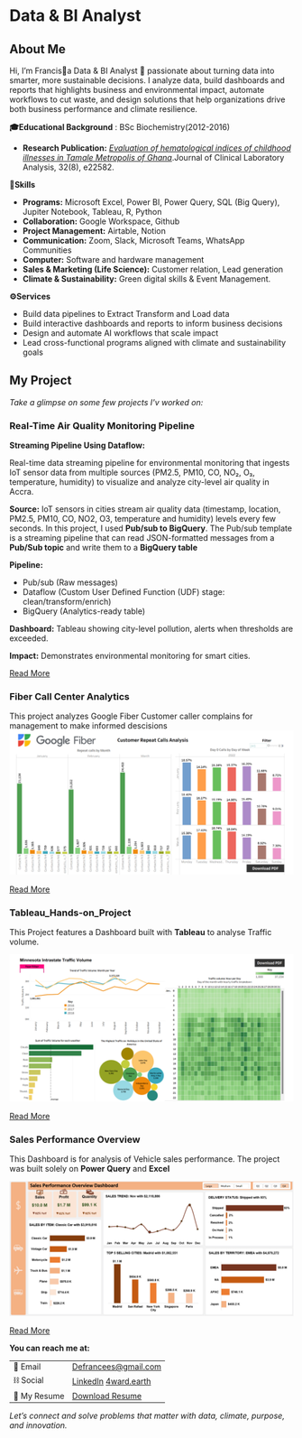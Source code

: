 # Data & BI Analyst
## About Me  
Hi, I’m Francis🙋a Data & BI Analyst 🤖 passionate about turning data into smarter, more sustainable decisions. I analyze data, build dashboards and reports that highlights business and environmental impact, automate workflows to cut waste, and design solutions that help organizations drive both business performance and climate resilience.

**🎓Educational Background** : BSc Biochemistry(2012-2016)
- **Research Publication:** [*Evaluation of hematological indices of childhood illnesses in Tamale Metropolis of Ghana*](https://doi.org/10.1002/jcla.22582).Journal of Clinical Laboratory Analysis, 32(8), e22582. 

**🧠Skills** 
- **Programs:** Microsoft Excel, Power BI, Power Query, SQL (Big Query), Jupiter Notebook, Tableau, R, Python
- **Collaboration:** Google Workspace, Github
- **Project Management:** Airtable, Notion
- **Communication:** Zoom, Slack, Microsoft Teams, WhatsApp Communities
- **Computer:** Software and hardware management
- **Sales & Marketing (Life Science):** Customer relation, Lead generation 
- **Climate & Sustainability:** Green digital skills & Event Management.

**⚙️Services**  
- Build data pipelines to Extract Transform and Load data
- Build interactive dashboards and reports to inform business decisions
- Design and automate AI workflows that scale impact  
- Lead cross-functional programs aligned with climate and sustainability goals

## My Project  
*Take a glimpse on some few projects I'v worked on:*

### Real-Time Air Quality Monitoring Pipeline
**Streaming Pipeline Using Dataflow:**

Real-time data streaming pipeline for environmental monitoring that ingests IoT sensor data from multiple sources (PM2.5, PM10, CO, NO₂, O₃, temperature, humidity) to visualize and analyze city-level air quality in Accra.

**Source:** IoT sensors in cities stream air quality data (timestamp, location, PM2.5, PM10, CO, NO2, O3, temperature and humidity) levels every few seconds.
In this project, I used **Pub/sub to BigQuery**. The Pub/sub template is a streaming pipeline that can read JSON-formatted messages from a **Pub/Sub topic** and write them to a **BigQuery table**

**Pipeline:**
- Pub/sub (Raw messages)
- Dataflow (Custom User Defined Function (UDF) stage: clean/transform/enrich)
- BigQuery (Analytics-ready table)

**Dashboard:**
Tableau showing city-level pollution, alerts when thresholds are exceeded. 

**Impact:** Demonstrates environmental monitoring for smart cities.

[Read More](https://github.com/Partron1/realtime-analytics-pipeline)

### Fiber Call Center Analytics

This project analyzes Google Fiber Customer caller complains for management to make informed descisions
![Fiber_Caller](Dashboard_1.png)

[Read More](https://github.com/Partron1/fiber-caller-analytics)

### Tableau_Hands-on_Project

This Project features a Dashboard built with **Tableau** to analyse Traffic volume.

![Traffic Volume](Traffic_Dashboard1.png)

[Read More](https://github.com/Partron1/Tableau_Hands-on_Project/blob/main/README.md)

### Sales Performance Overview

This Dashboard is for analysis of Vehicle sales performance. The project was built solely on **Power Query** and **Excel**

![Sales Dashboard](Sales_Dashboard.png)

[Read More](https://github.com/Partron1/Sales_performance)


**You can reach me at:**

|            |                                                    |                                                            
|------------|----------------------------------------------------|
| 📧   Email   | [Defrancees@gmail.com](mailto:Defrancees@gmail.com)|
| ⛓️ Social        |[LinkedIn](https://linkedin.com/in/tekstain-gh)      [4ward.earth](https://circle.4ward.earth/u/fc41d176)|
| 💼 My Resume     | [Download Resume](assets/Resume.pdf) |


*Let’s connect and solve problems that matter with data, climate, purpose, and innovation.*
